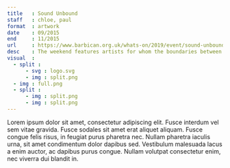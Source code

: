 ```yaml
---
title   : Sound Unbound
staff   : chloe, paul
format  : artwork
date    : 09/2015
end     : 11/2015
url     : https://www.barbican.org.uk/whats-on/2019/event/sound-unbound
desc    : The weekend features artists for whom the boundaries between experimental music are blurred
visual  :
  - split :
      - svg : logo.svg
      - img : split.png
  - img : full.png
  - split :
      - img : split.png
      - img : split.png
---
```


Lorem ipsum dolor sit amet, consectetur adipiscing elit. Fusce interdum vel sem vitae gravida. Fusce sodales sit amet erat aliquet aliquam. Fusce congue felis risus, in feugiat purus pharetra nec. Nullam pharetra iaculis urna, sit amet condimentum dolor dapibus sed. Vestibulum malesuada lacus a enim auctor, ac dapibus purus congue. Nullam volutpat consectetur enim, nec viverra dui blandit in.

